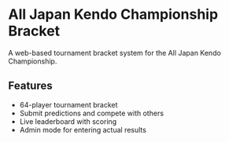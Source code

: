 # All Japan Kendo Championship Bracket

A web-based tournament bracket system for the All Japan Kendo Championship.

## Features
- 64-player tournament bracket
- Submit predictions and compete with others
- Live leaderboard with scoring
- Admin mode for entering actual results